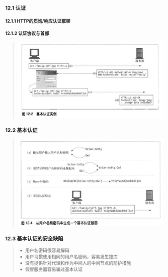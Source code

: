 ### 12.1 认证
#### 12.1.1 HTTP的质询/响应认证框架
#### 12.1.2 认证协议与首部
> ![image](https://raw.githubusercontent.com/weikano/NoteResources/master/HTTP-Guide/6.png)

### 12.2 基本认证
> ![image](https://raw.githubusercontent.com/weikano/NoteResources/master/HTTP-Guide/7.png)

### 12.3 基本认证的安全缺陷
> - 用户名密码很容易解码
> - 用户习惯使用相同的用户名密码，容易发生撞库
> - 没有提供针对代理和作为中间人的中间节点的防护措施
> - 假冒服务器容易骗过基本认证